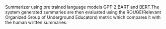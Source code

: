 Summarizer using  pre trained language models GPT-2,BART and BERT.The system generated summaries are then evaluated using the ROUGE(Relevant Organized Group of Underground Educators) metric which compares it with the human written summaries.
